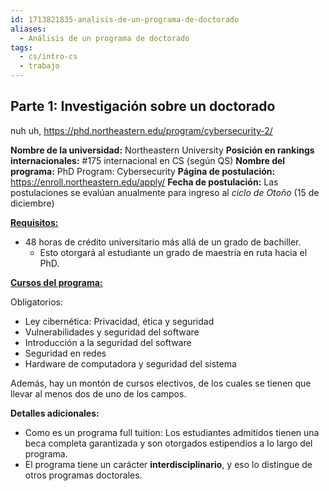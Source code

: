 ```yaml
---
id: 1713821835-analisis-de-un-programa-de-doctorado
aliases:
  - Análisis de un programa de doctorado
tags:
  - cs/intro-cs
  - trabajo
---
```


## Parte 1: Investigación sobre un doctorado

nuh uh, https://phd.northeastern.edu/program/cybersecurity-2/

**Nombre de la universidad:** Northeastern University
**Posición en rankings internacionales:** #175 internacional en CS (según QS)
**Nombre del programa:** PhD Program: Cybersecurity
**Página de postulación:** https://enroll.northeastern.edu/apply/
**Fecha de postulación:** Las postulaciones se evalúan anualmente para ingreso al *ciclo de Otoño* (15 de diciembre)

[**Requisitos:**](https://catalog.northeastern.edu/graduate/computer-information-science/cybersecurity/cybersecurity-bachelors-degree-entrance-phd/#programrequirementstext)

- 48 horas de crédito universitario más allá de un grado de bachiller.
  - Esto otorgará al estudiante un grado de maestría en ruta hacia el PhD.

**[Cursos del programa:](https://www.comp.nus.edu.sg/wp-content/uploads/2023/10/Annex_A_specialisations_AI_Jan2020-Rev_June2023_.pdf)**

Obligatorios:

- Ley cibernética: Privacidad, ética y seguridad
- Vulnerabilidades y seguridad del software
- Introducción a la seguridad del software
- Seguridad en redes
- Hardware de computadora y seguridad del sistema

Además, hay un montón de cursos electivos, de los cuales se tienen que llevar al menos dos de uno de los campos.

**Detalles adicionales:**

- Como es un programa full tuition: Los estudiantes admitidos tienen una beca completa garantizada y son otorgados estipendios a lo largo del programa.
- El programa tiene un carácter **interdisciplinario**, y eso lo distingue de otros programas doctorales.
